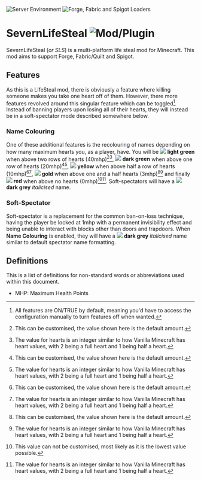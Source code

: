 ![Server Environment](https://img.shields.io/badge/Environment-SERVER-ddd?labelColor=222) ![Forge, Fabric and Spigot Loaders](https://img.shields.io/badge/Loader-FORGE%2C%20FABRIC%20&%20SPIGOT-ddd?labelColor=222)

# SevernLifeSteal ![Mod/Plugin](https://img.shields.io/badge/[%20%20%20Mod%2fPlugin-]-22d?labelColor=22d)
SevernLifeSteal (*or SLS*) is a multi-platform life steal mod for Minecraft. This mod aims to support Forge, Fabric/Quilt and Spigot.

## Features
As this is a LifeSteal mod, there is obviously a feature where killing someone makes you take one heart off of them. However, there more features revolved around this singular feature which can be toggled[^1]. Instead of banning players upon losing all of their hearts, they will instead be in a soft-spectator mode described somewhere below.
### Name Colouring
One of these additional features is the recolouring of names depending on how many maximum hearts you, as a player, have. You will be **![](https://placehold.it/16x16/55ff55/55ff55.png) light green** when above two rows of hearts (40mhp)[^2][^3], **![](https://placehold.it/16x16/00aa00/00aa00.png) dark green** when above one row of hearts (20mhp)[^2][^3], **![](https://placehold.it/16x16/ffff55/ffff55.png) yellow** when above half a row of hearts (10mhp)[^2][^3], **![](https://placehold.it/16x16/ffaa00/ffaa00.png) gold** when above one and a half hearts (3mhp)[^2][^3] and finally **![](https://placehold.it/16x16/ff5555/ff5555.png) red** when above no hearts (0mhp)[^4][^3]. Soft-spectators will have a **![](https://placehold.it/16x16/555555/555555.png) dark grey** *italicised* name.
### Soft-Spectator
Soft-spectator is a replacement for the common ban-on-loss technique, having the player be locked at 1mhp with a permanent invisibility effect and being unable to interact with blocks other than doors and trapdoors. When **Name Colouring** is enabled, they will have a **![](https://placehold.it/16x16/555555/555555.png) dark grey** *italicised* name similar to default spectator name formatting.

## Definitions
This is a list of definitions for non-standard words or abbreviations used within this document.
  - MHP: Maximum Health Points

[^1]: All features are ON/TRUE by default, meaning you'd have to access the configuration manually to turn features off when wanted.
[^2]: This can be customised, the value shown here is the default amount.
[^3]: The value for hearts is an integer similar to how Vanilla Minecraft has heart values, with 2 being a full heart and 1 being half a heart.
[^4]: This value can not be customised, most likely as it is the lowest value possible.